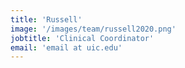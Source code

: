 ```yaml
---
title: 'Russell'
image: '/images/team/russell2020.png'
jobtitle: 'Clinical Coordinator'
email: 'email at uic.edu'
---
```


